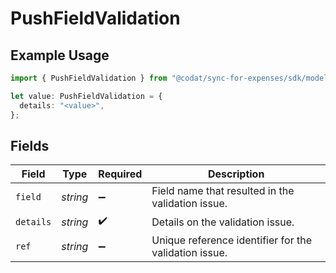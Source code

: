 # PushFieldValidation

## Example Usage

```typescript
import { PushFieldValidation } from "@codat/sync-for-expenses/sdk/models/shared";

let value: PushFieldValidation = {
  details: "<value>",
};
```

## Fields

| Field                                                 | Type                                                  | Required                                              | Description                                           |
| ----------------------------------------------------- | ----------------------------------------------------- | ----------------------------------------------------- | ----------------------------------------------------- |
| `field`                                               | *string*                                              | :heavy_minus_sign:                                    | Field name that resulted in the validation issue.     |
| `details`                                             | *string*                                              | :heavy_check_mark:                                    | Details on the validation issue.                      |
| `ref`                                                 | *string*                                              | :heavy_minus_sign:                                    | Unique reference identifier for the validation issue. |